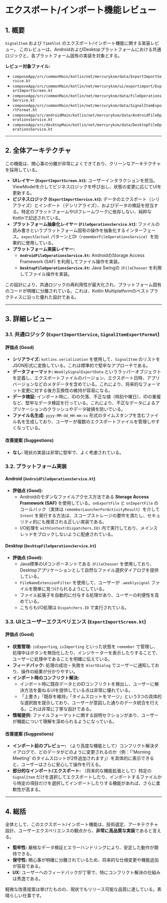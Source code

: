 # エクスポート/インポート機能レビュー

## 1. 概要

`SignalItem` および `TimeSlot` のエクスポート/インポート機能に関する実装レビュー。
このレビューは、AndroidおよびDesktopプラットフォームにおける共通ロジックと、各プラットフォーム固有の実装を対象とする。

**レビュー対象ファイル:**
- `composeApp/src/commonMain/kotlin/net/mercuryksm/data/ExportImportService.kt`
- `composeApp/src/commonMain/kotlin/net/mercuryksm/ui/exportimport/ExportImportScreen.kt`
- `composeApp/src/commonMain/kotlin/net/mercuryksm/data/FileOperationsService.kt`
- `composeApp/src/commonMain/kotlin/net/mercuryksm/data/SignalItemExportFormat.kt`
- `composeApp/src/androidMain/kotlin/net/mercuryksm/data/AndroidFileOperationsService.kt`
- `composeApp/src/desktopMain/kotlin/net/mercuryksm/data/DesktopFileOperationsService.kt`

---

## 2. 全体アーキテクチャ

この機能は、関心事の分離が非常によくできており、クリーンなアーキテクチャを採用している。

- **UIレイヤー (`ExportImportScreen.kt`):** ユーザーインタラクションを担当。ViewModelを介してビジネスロジックを呼び出し、状態の変更に応じてUIを更新する。
- **ビジネスロジック (`ExportImportService.kt`):** データのエクスポート（シリアライズ）とインポート（デシリアライズ）、およびデータの検証を担当する。特定のプラットフォームやUIフレームワークに依存しない、純粋なKotlinで記述されている。
- **プラットフォーム抽象化レイヤー (`FileOperationsService.kt`):** ファイルの読み書きというプラットフォーム固有の操作を抽象化するインターフェース。`expect`/`actual` パターンとDI（`rememberFileOperationsService`）を効果的に使用している。
- **プラットフォーム実装レイヤー:**
    - **`AndroidFileOperationsService.kt`:** AndroidのStorage Access Framework (SAF) を利用してファイル操作を実装。
    - **`DesktopFileOperationsService.kt`:** Java Swingの `JFileChooser` を利用してファイル操作を実装。

この設計により、共通ロジックの再利用性が最大化され、プラットフォーム固有のコードが明確に分離されている。これは、Kotlin Multiplatformのベストプラクティスに沿った優れた設計である。

---

## 3. 詳細レビュー

### 3.1. 共通ロジック (`ExportImportService`, `SignalItemExportFormat`)

#### 評価点 (Good)
- **シリアライズ:** `kotlinx.serialization` を使用して、`SignalItem` のリストをJSON形式に変換している。これは標準的で堅牢なアプローチである。
- **データフォーマット:** `WeeklySignalExportData` というラッパーオブジェクトを定義し、エクスポートファイルのバージョン、エクスポート日時、アプリバージョンなどのメタデータを含めている。これにより、将来的なフォーマット変更に対する後方互換性の維持が容易になる。
- **データ検証:** インポート時に、IDの欠落、不正な値（時刻や曜日）、IDの重複など、堅牢なデータ検証を行っている。これにより、不正なデータによるアプリケーションのクラッシュやデータ破損を防いでいる。
- **ファイル名生成:** `yyyy-MM-dd_HH-mm-ss` 形式のタイムスタンプを含むファイル名を生成しており、ユーザーが複数のエクスポートファイルを管理しやすくなっている。

#### 改善提案 (Suggestions)
- **なし:** 現状の実装は非常に堅牢で、よく考慮されている。

### 3.2. プラットフォーム実装

#### Android (`AndroidFileOperationsService.kt`)
- **評価点 (Good):**
    - Androidのモダンなファイルアクセス方法である **Storage Access Framework (SAF)** を使用している。`onExportFile` と `onImportFile` のコールバック（実体は `rememberLauncherForActivityResult`）を介して `Intent` を発行する方法は、スコープストレージの要件を満たし、セキュリティ的にも推奨される正しい実装である。
    - I/O処理を `withContext(Dispatchers.IO)` 内で実行しており、メインスレッドをブロックしないように配慮されている。

#### Desktop (`DesktopFileOperationsService.kt`)
- **評価点 (Good):**
    - Java標準のUIコンポーネントである `JFileChooser` を使用しており、Desktopアプリケーションとして自然なファイル選択ダイアログを提供している。
    - `FileNameExtensionFilter` を使用して、ユーザーが `.weeklysignal` ファイルを簡単に見つけられるようにしている。
    - ファイル拡張子を自動的に付与する処理があり、ユーザーの利便性を高めている。
    - こちらもI/O処理は `Dispatchers.IO` で実行されている。

### 3.3. UIとユーザーエクスペリエンス (`ExportImportScreen.kt`)

#### 評価点 (Good)
- **状態管理:** `isExporting`, `isImporting` といった状態を `remember` で管理し、処理中はボタンを無効化したり、インジケーターを表示したりすることで、ユーザーに処理中であることを明確に伝えている。
- **フィードバック:** 処理の成功・失敗を `AlertDialog` でユーザーに通知しており、操作の結果が分かりやすい。
- **インポート時のコンフリクト解決:**
    - インポート時に既存データとのIDコンフリクトを検出し、ユーザーに解決方法を委ねるUIを提供している点は非常に優れている。
    - 「上書き」「既存を維持」「タイムスロットをマージ」という3つの具体的な選択肢を提示しており、ユーザーが意図した通りのデータ統合を行える。これは非常に丁寧な設計である。
- **情報提供:** ファイルフォーマットに関する説明セクションがあり、ユーザーが機能について理解を深められるようになっている。

#### 改善提案 (Suggestions)
- **インポート前のプレビュー:** （より高度な機能として）コンフリクト解決ダイアログで、どのデータがどのように変更されるのか（例：「'Morning Meeting' のタイムスロットが2件追加されます」）を具体的に表示できると、ユーザーはさらに安心して操作を行える。
- **部分的なインポート/エクスポート:** （将来的な機能拡張として）特定の `SignalItem` だけを選択してエクスポートしたり、インポートするファイルから特定の項目だけを選択してインポートしたりする機能があれば、さらに柔軟性が高まる。

---

## 4. 総括

全体として、このエクスポート/インポート機能は、技術選定、アーキテクチャ設計、ユーザーエクスペリエンスの観点から、**非常に高品質な実装**であると言える。

- **堅牢性:** 厳格なデータ検証とエラーハンドリングにより、安定した動作が期待できる。
- **保守性:** 関心事が明確に分離されているため、将来的な仕様変更や機能追加が容易である。
- **UX:** ユーザーへのフィードバックが丁寧で、特にコンフリクト解決の仕組みは秀逸である。

軽微な改善提案は挙げたものの、現状でもリリース可能な品質に達している。素晴らしい仕事です。
